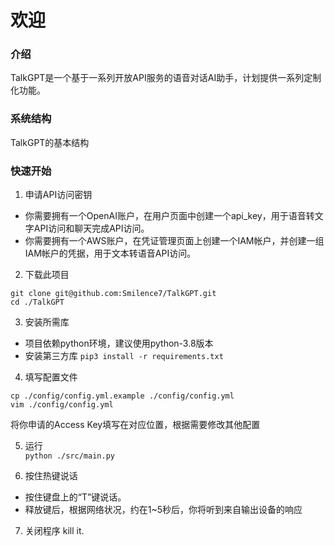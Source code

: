 # 欢迎

### 介绍
TalkGPT是一个基于一系列开放API服务的语音对话AI助手，计划提供一系列定制化功能。

### 系统结构
TalkGPT的基本结构



### 快速开始
1. 申请API访问密钥  
- 你需要拥有一个OpenAI账户，在用户页面中创建一个api_key，用于语音转文字API访问和聊天完成API访问。
- 你需要拥有一个AWS账户，在凭证管理页面上创建一个IAM帐户，并创建一组IAM帐户的凭据，用于文本转语音API访问。

2. 下载此项目  
```shell
git clone git@github.com:Smilence7/TalkGPT.git
cd ./TalkGPT
```

3. 安装所需库  
- 项目依赖python环境，建议使用python-3.8版本
- 安装第三方库 `pip3 install -r requirements.txt`

4. 填写配置文件  
```shell
cp ./config/config.yml.example ./config/config.yml
vim ./config/config.yml
```
将你申请的Access Key填写在对应位置，根据需要修改其他配置

5. 运行  
`python ./src/main.py`

6. 按住热键说话  
- 按住键盘上的“T”键说话。  
- 释放键后，根据网络状况，约在1~5秒后，你将听到来自输出设备的响应

7. 关闭程序
kill it.
